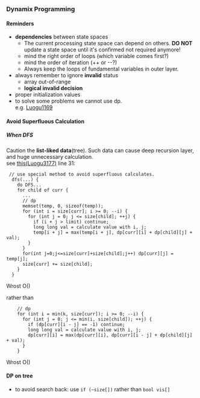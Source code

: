 ### Dynamix Programming
#### Reminders
* **dependencies** between state spaces
    * The current processing state space can depend on others.
      **DO NOT** update a state space until it's confirmed not required anymore!  
    * mind the right order of loops (which variable comes first?)  
    * mind the order of iteration (++ or --?)  
    * Always keep the loops of fundamental variables in outer layer.  
* always remember to ignore **invalid** status  
    * array out-of-range  
    * **logical invalid decision**  
* proper initialization values
* to solve some problems we cannot use dp.  
e.g. [Luogu1169](../luogu/Luogu1169_dp.cpp)
#### Avoid Superfluous Calculation
##### When DFS
Caution the **list-liked data**(tree). Such data can cause deep recursion layer, and huge unnecessary calculation.  
see [this(Luogu3177)](../luogu/Luogu3177.cpp) line 31:
```
 // use special method to avoid superfluous calculates.
  dfs(...) {
    do DFS...
    for child of curr {
      ...
      // dp
      memset(temp, 0, sizeof(temp));
      for (int i = size[curr]; i >= 0; --i) {
        for (int j = 0; j <= size[child]; ++j) {
          if (i + j > limit) continue;
          long long val = calculate value with i, j;
          temp[i + j] = max(temp[i + j], dp[curr][i] + dp[child][j] + val);
        }
      }
      for(int j=0;j<=size[curr]+size[child];j++) dp[curr][j] = temp[j];
      size[curr] += size[child];
    }
  }
```
Wrost O()

rather than
```
    // dp
    for (int i = min(k, size[curr]); i >= 0; --i) {
      for (int j = 0; j <= min(i, size[child]); ++j) {
        if (dp[curr][i - j] == -1) continue;
        long long val = calculate value with i, j;
        dp[curr][i] = max(dp[curr][i], dp[curr][i - j] + dp[child][j] + val);
      }
    }
```
Wrost O()  
#### DP on tree
* to avoid search back: use `if (~size[])` rather than `bool vis[]`